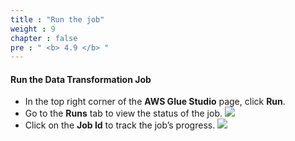 ```yaml
---
title : "Run the job"
weight : 9
chapter : false
pre : " <b> 4.9 </b> "
---
```


#### Run the Data Transformation Job
- In the top right corner of the **AWS Glue Studio** page, click **Run**.
- Go to the **Runs** tab to view the status of the job.
![](/images/4.transforming/33.png)
- Click on the **Job Id** to track the job’s progress.
![](/images/4.transforming/34.png)